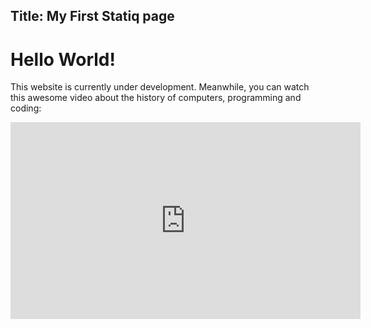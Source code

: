 ## Title: My First Statiq page

# Hello World!

This website is currently under development. Meanwhile, you can watch this awesome video about the history of computers, programming and coding:

<iframe width="560" height="315" src="https://www.youtube.com/embed/M4d3FXu9-3I" title="YouTube video player" frameborder="0" allow="accelerometer; autoplay; clipboard-write; encrypted-media; gyroscope; picture-in-picture" allowfullscreen></iframe>
